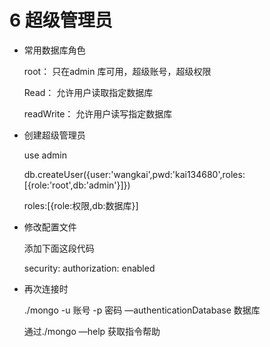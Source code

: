 # 6 超级管理员

- 常用数据库角色

    root： 只在admin 库可用，超级账号，超级权限

    Read： 允许用户读取指定数据库

    readWrite： 允许用户读写指定数据库

- 创建超级管理员

    use admin

    db.createUser({user:'wangkai',pwd:'kai134680',roles:[{role:'root',db:'admin'}]})

    roles:[{role:权限,db:数据库}]

- 修改配置文件

    添加下面这段代码

    security:
       authorization: enabled

- 再次连接时

    ./mongo -u 账号 -p 密码  —authenticationDatabase 数据库

    通过./mongo —help 获取指令帮助